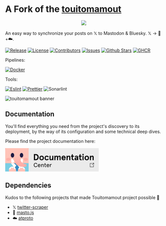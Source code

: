 # A Fork of the [touitomamout](https://github.com/louisgrasset/touitomamout)

<p align="center">
  <a href="https://yamada-sexta.github.io/touitomamout/docs/discover">
    <img src="https://github.com/yamada-sexta/touitomamout/raw/main/.github/docs/touitomamout.svg" width="150px"/>
  </a>
</p>

An easy way to synchronize your posts on 𝕏 to Mastodon & Bluesky. 𝕏 → 🦣+☁️.

[![Release](https://img.shields.io/github/package-json/v/yamada-sexta/touitomamout/main?label=release&color=#4c1)](https://github.com/yamada-sexta/touitomamout/releases)
[![License](https://img.shields.io/github/license/yamada-sexta/touitomamout?color=#4c1)](https://github.com/yamada-sexta/touitomamout/blob/main/LICENSE)
[![Contributors](https://img.shields.io/github/contributors/yamada-sexta/touitomamout)](https://github.com/yamada-sexta/touitomamout/graphs/contributors)
[![Issues](https://img.shields.io/github/issues/yamada-sexta/touitomamout)](https://github.com/yamada-sexta/touitomamout/issues)
[![Github Stars](https://img.shields.io/github/stars/yamada-sexta/touitomamout?color=ffe34e)](https://github.com/yamada-sexta/touitomamout)
[![GHCR](https://img.shields.io/badge/GHCR-ghcr.io%2Fyamada--sexta%2Ftouitomamout-086dd7?logo=github)](https://ghcr.io/yamada-sexta/touitomamout)

Pipelines:

[![Docker](https://img.shields.io/github/actions/workflow/status/yamada-sexta/touitomamout/docker.yml?label=ci)](https://github.com/yamada-sexta/touitomamout/actions/workflows/docker.yml)
<!-- 
[![CD](https://img.shields.io/github/actions/workflow/status/yamada-sexta/touitomamout/cd.yml?label=cd)](https://github.com/yamada-sexta/touitomamout/actions/workflows/cd.yml)

[![CodeQL](https://img.shields.io/github/actions/workflow/status/yamada-sexta/touitomamout/codeql.yml?label=codeql)](https://github.com/yamada-sexta/touitomamout/actions/workflows/codeql.yml)

[![Release](https://img.shields.io/github/actions/workflow/status/yamada-sexta/touitomamout/release.yml?label=release)](https://github.com/yamada-sexta/touitomamout/actions/workflows/release.yml)

[![Quality Gate](https://sonarcloud.io/api/project_badges/measure?project=yamada-sexta_touitomamout&metric=alert_status)](https://sonarcloud.io/summary/new_code?id=yamada-sexta_touitomamout) -->

Tools:

[![Eslint](https://img.shields.io/badge/eslint-3A33D1?logo=eslint&logoColor=white)](https://github.com/eslint/eslint)
[![Prettier](https://img.shields.io/badge/prettier-1A2C34?logo=prettier&logoColor=white)](https://github.com/prettier/prettier)
![Sonarlint](https://img.shields.io/badge/sonarlint-CB2029?logo=sonarlint&logoColor=white)

![touitomamout banner](./.github/docs/touitomamout-banner.jpg)

## Documentation

You'll find everything you need from the project's discovery to its deployment, by the way of its configuration and some technical deep dives.

Please find the project documentation here:

[<img src="https://github.com/louisgrasset/touitomamout/raw/main/.github/docs/documentation-center.svg"  width="300px"/>](https://github.com/yamada-sexta/touitomamout/wiki)

## Dependencies

Kudos to the following projects that made Touitomamout project possible 🙏

- 𝕏 [twitter-scraper](https://github.com/the-convocation/twitter-scraper)
- 🦣 [masto.js](https://github.com/neet/masto.js)
- ☁️ [atproto](https://github.com/bluesky-social/atproto)
